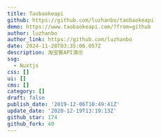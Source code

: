 ```yaml
---
title: Taobaokeapi
github: https://github.com/luzhanbo/taobaokeapi
demo: https://www.taobaokeapi.com/?from=github
author: luzhanbo
author_link: https://github.com/luzhanbo
date: 2024-11-28T03:35:06.057Z
description: 淘宝客API演示
ssg:
  - Nuxtjs
css: []
ui: []
cms: []
category: []
draft: false
publish_date: '2019-12-06T10:49:41Z'
update_date: '2020-12-19T13:19:13Z'
github_star: 174
github_fork: 40
---
```

